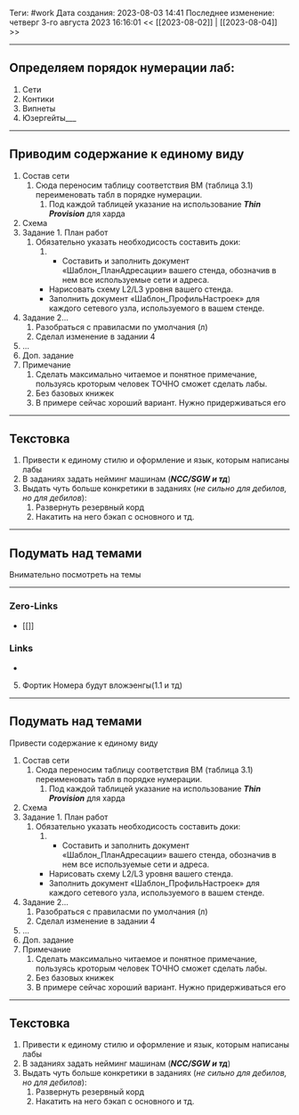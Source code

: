 
Теги: #work
Дата создания: 2023-08-03 14:41 
Последнее изменение: четверг 3-го августа 2023 16:16:01
<< [[2023-08-02]] | [[2023-08-04]] >> 
___
## Определяем порядок нумерации лаб:

1. Сети
2. Контики
3. Випнеты
4. Юзергейты___
---
## Приводим содержание к единому виду
1. Состав сети
	1. Сюда переносим таблицу соответствия ВМ (таблица 3.1) переименовать табл в порядке нумерации.
		1. Под каждой таблицей указание на использование ***Thin Provision*** для харда
2. Схема
3. Задание 1. План работ
	1. Обязательно указать необходисость составить доки:
		1. - Составить и заполнить документ «Шаблон_ПланАдресации» вашего стенда, обозначив в нем все используемые сети и адреса.
		- Нарисовать схему L2/L3 уровня вашего стенда.
		- Заполнить документ «Шаблон_ПрофильНастроек» для каждого сетевого узла, используемого в вашем стенде.
4. Задание 2...
	1. Разобраться с правиласми по умолчания (л)
	2. Сделал изменение в задании 4
5. ...
6. Доп. задание
7. Примечание
	1. Сделать максимально читаемое и понятное примечание, пользуясь кроторым человек ТОЧНО сможет сделать лабы.
	2. Без базовых книжек
	3. В примере сейчас хороший вариант. Нужно придерживаться его
---
## Текстовка

1. Привести к единому стилю и оформление и язык, которым написаны лабы
2. В заданиях задать нейминг машинам (***NCC/SGW и тд***)
3. Выдать чуть больше конкретики в заданиях (*не сильно для дебилов, но для дебилов*):
	1. Развернуть резервный корд
	2. Накатить на него бэкап с основного и тд.

---
## Подумать над темами

Внимательно посмотреть на темы 
___
### Zero-Links
- [[]]

### Links
- 

5. Фортик
Номера будут вложэенгы(1.1 и тд)
---
Подумать над темами
---

Привести содержание к единому виду
1. Состав сети
	1. Сюда переносим таблицу соответствия ВМ (таблица 3.1) переименовать табл в порядке нумерации.
		1. Под каждой таблицей указание на использование ***Thin Provision*** для харда
2. Схема
3. Задание 1. План работ
	1. Обязательно указать необходисость составить доки:
		1. - Составить и заполнить документ «Шаблон_ПланАдресации» вашего стенда, обозначив в нем все используемые сети и адреса.
		- Нарисовать схему L2/L3 уровня вашего стенда.
		- Заполнить документ «Шаблон_ПрофильНастроек» для каждого сетевого узла, используемого в вашем стенде.
4. Задание 2...
	1. Разобраться с правиласми по умолчания (л)
	2. Сделал изменение в задании 4
5. ...
6. Доп. задание
7. Примечание
	1. Сделать максимально читаемое и понятное примечание, пользуясь кроторым человек ТОЧНО сможет сделать лабы.
	2. Без базовых книжек
	3. В примере сейчас хороший вариант. Нужно придерживаться его
---
## Текстовка

1. Привести к единому стилю и оформление и язык, которым написаны лабы
2. В заданиях задать нейминг машинам (***NCC/SGW и тд***)
3. Выдать чуть больше конкретики в заданиях (*не сильно для дебилов, но для дебилов*):
	1. Развернуть резервный корд
	2. Накатить на него бэкап с основного и тд.